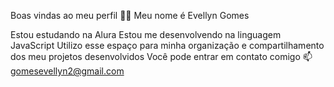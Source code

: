 Boas vindas ao meu perfil 💙💙
Meu nome é Evellyn Gomes

Estou estudando na Alura
Estou me desenvolvendo na linguagem JavaScript
Utilizo esse espaço para minha organização e compartilhamento dos meu projetos desenvolvidos
Você pode entrar em contato comigo 📫
gomesevellyn2@gmail.com
